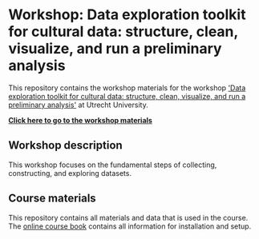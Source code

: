 # Workshop: Data exploration toolkit for cultural data: structure, clean, visualize, and run a preliminary analysis


This repository contains the workshop materials for the workshop ['Data exploration toolkit for cultural data: structure, clean, visualize, and run a preliminary analysis'](https://cdh.uu.nl/events/data-exploration-toolkit-for-cultural-data-structure-clean-visualize-and-run-a-preliminary-analysis/) at Utrecht University. 

**[Click here to go to the workshop materials](https://centrefordigitalhumanities.github.io/det_cultural_data/)**

## Workshop description

This workshop focuses on the fundamental steps of collecting, constructing, and exploring datasets.

## Course materials

This repository contains all materials and data that is used in the course. The [online course book](https://centrefordigitalhumanities.github.io/det_cultural_data/) contains all information for installation and setup.
